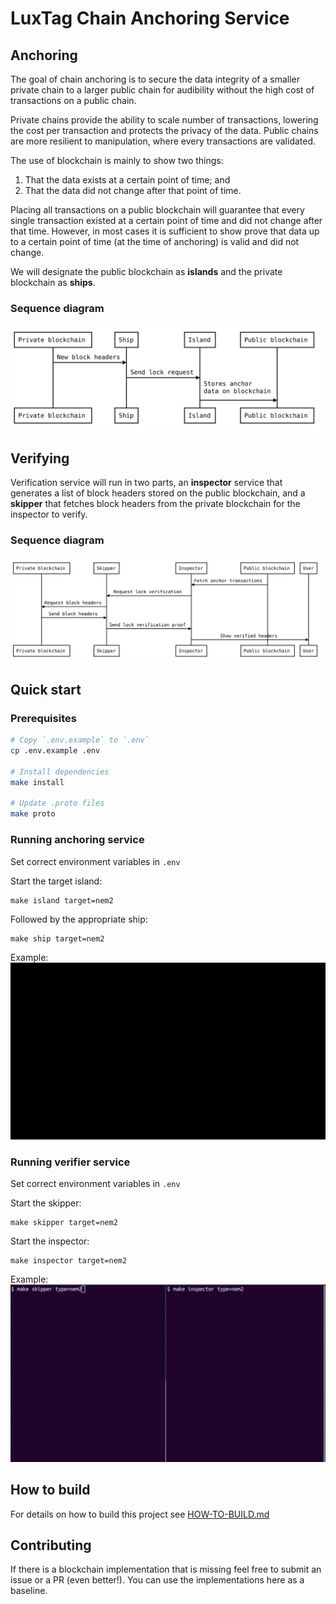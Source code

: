 # LuxTag Chain Anchoring Service

## Anchoring

The goal of chain anchoring is to secure the data integrity of a smaller private chain to a larger public chain for audibility without the high cost of transactions on a public chain.

Private chains provide the ability to scale number of transactions, lowering the cost per transaction and protects the privacy of the data. Public chains are more resilient to manipulation, where every transactions are validated.

The use of blockchain is mainly to show two things:

  1. That the data exists at a certain point of time; and
  2. That the data did not change after that point of time.

Placing all transactions on a public blockchain will guarantee that every single transaction existed at a certain point of time and did not change after that time. However, in most cases it is sufficient to show prove that data up to a certain point of time (at the time of anchoring) is valid and did not change.

We will designate the public blockchain as **islands** and the private blockchain as **ships**.

### Sequence diagram

![](./docs/cas-sequence.svg)

## Verifying

Verification service will run in two parts, an **inspector** service that generates a list of block headers stored on the public blockchain, and a **skipper** that fetches block headers from the private blockchain for the inspector to verify.

### Sequence diagram

![](./docs/cav-sequence.svg)

## Quick start

### Prerequisites
```sh
# Copy `.env.example` to `.env`
cp .env.example .env

# Install dependencies
make install

# Update .proto files
make proto
```

### Running anchoring service

Set correct environment variables in `.env`

Start the target island:
```
make island target=nem2
```

Followed by the appropriate ship:
```
make ship target=nem2
```

Example:
![](./docs/cas-demo.gif)

### Running verifier service

Set correct environment variables in `.env`

Start the skipper:
```
make skipper target=nem2
```

Start the inspector:
```
make inspector target=nem2
```

Example:
![](./docs/cav-demo.gif)

## How to build

For details on how to build this project see [HOW-TO-BUILD.md](./HOW-TO-BUILD.md)

## Contributing

If there is a blockchain implementation that is missing feel free to submit an issue or a PR (even better!). You can use the implementations here as a baseline.